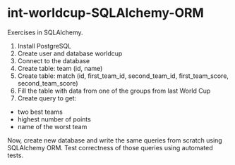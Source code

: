 # int-worldcup-SQLAlchemy-ORM
Exercises in SQLAlchemy.

1. Install PostgreSQL
2. Create user and database worldcup
3. Connect to the database
4. Create table: team (id, name)
5. Create table: match (id, first_team_id, second_team_id, first_team_score, second_team_score)
6. Fill the table with data from one of the groups from last World Cup
7. Create query to get:
- two best teams
- highest number of points
- name of the worst team

Now, create new database and write the same queries from scratch using SQLAlchemy ORM.
Test correctness of those queries using automated tests.
